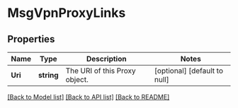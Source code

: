 # MsgVpnProxyLinks

## Properties
Name | Type | Description | Notes
------------ | ------------- | ------------- | -------------
**Uri** | **string** | The URI of this Proxy object. | [optional] [default to null]

[[Back to Model list]](../README.md#documentation-for-models) [[Back to API list]](../README.md#documentation-for-api-endpoints) [[Back to README]](../README.md)

